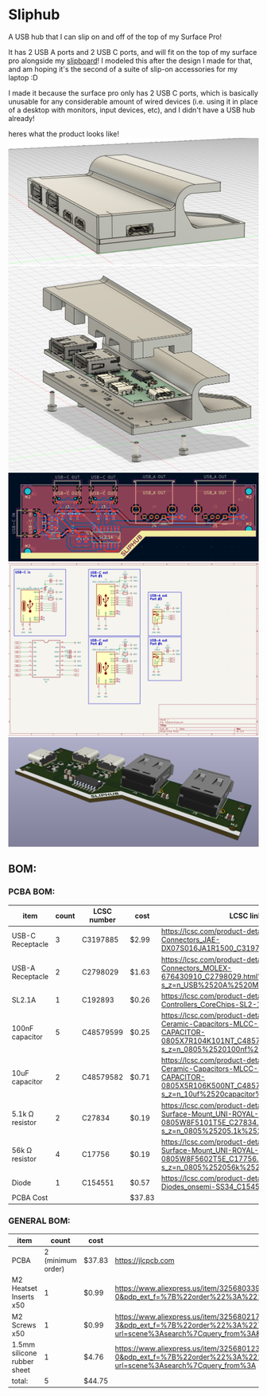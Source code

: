 # Sliphub
A USB hub that I can slip on and off of the top of my Surface Pro! 

It has 2 USB A ports and 2 USB C ports, and will fit on the top of my surface pro alongside my [slipboard](https://github.com/ila-io/slipboard/)! I modeled this after the design I made for that, and am hoping it's the second of a suite of slip-on accessories for my laptop :D


I made it because the surface pro only has 2 USB C ports, which is basically unusable for any considerable amount of wired devices (i.e. using it in place of a desktop with monitors, input devices, etc), and I didn't have a USB hub already! 

heres what the product looks like!
![sliphub assembled](journal_photos/cad_assembled.png)
![sliphub disassembled](journal_photos/cad_disassembled.png)
![slipbub pcb routed](journal_photos/pcb_finished.png)
![sliphub schematic](journal_photos/schematic.png)
![sliphub pcb 3d model](journal_photos/pcb_3d.png)

## BOM:
### PCBA BOM:
| item             | count | LCSC number | cost  | LCSC link                                                                                                                                                    |
|------------------|-------|-------------|-------|--------------------------------------------------------------------------------------------------------------------------------------------------------------|
| USB-C Receptacle |     3 | C3197885    | $2.99 | https://lcsc.com/product-detail/USB-Connectors_JAE-DX07S016JA1R1500_C3197885.html                                                                            |
| USB-A Receptacle |     2 | C2798029    | $1.63 | https://lcsc.com/product-detail/USB-Connectors_MOLEX-676430910_C2798029.html?s_z=n_USB%2520A%2520Molex%252067643                                             |
| SL2.1A           |     1 | C192893     | $0.26 | https://lcsc.com/product-detail/USB-HUB-Controllers_CoreChips-SL2-1A_C192893.html                                                                            |
| 100nF capacitor  |     5 | C48579599   | $0.25 | https://lcsc.com/product-detail/Multilayer-Ceramic-Capacitors-MLCC-SMD-SMT_AIDE-CAPACITOR-0805X7R104K101NT_C48579599.html?s_z=n_0805%2520100nf%2520capacitor |
| 10uF capacitor   |     2 | C48579582   | $0.71 | https://lcsc.com/product-detail/Multilayer-Ceramic-Capacitors-MLCC-SMD-SMT_AIDE-CAPACITOR-0805X5R106K500NT_C48579582.html?s_z=n_10uf%2520capacitor%25200805  |
| 5.1k Ω resistor  |     2 | C27834      | $0.19 | https://lcsc.com/product-detail/Chip-Resistor-Surface-Mount_UNI-ROYAL-0805W8F5101T5E_C27834.html?s_z=n_0805%25205.1k%2520ohm%2520resistor                    |
| 56k Ω resistor   |     4 | C17756      | $0.19 | https://lcsc.com/product-detail/Chip-Resistor-Surface-Mount_UNI-ROYAL-0805W8F5602T5E_C17756.html?s_z=n_0805%252056k%2520ohm%2520resistor                     |
| Diode            |     1 | C154551     | $0.57 | https://lcsc.com/product-detail/Schottky-Diodes_onsemi-SS34_C154551.html?s_z=n_SS34                                                                          |
PCBA Cost | | |$37.83

### GENERAL BOM: 
| item                        | count             | cost   | link                                                                                                                                                                                                                                                                                                                                                                                                                                                                                                                                                                                                 |
|-----------------------------|-------------------|--------|------------------------------------------------------------------------------------------------------------------------------------------------------------------------------------------------------------------------------------------------------------------------------------------------------------------------------------------------------------------------------------------------------------------------------------------------------------------------------------------------------------------------------------------------------------------------------------------------------|
| PCBA                        | 2 (minimum order) | $37.83 | https://jlcpcb.com                                                                                                                                                                                                                                                                                                                                                                                                                                                                                                                                                                                   |
| M2 Heatset Inserts x50      | 1                 |  $0.99 | https://www.aliexpress.us/item/3256803396040989.html?spm=a2g0o.productlist.main.1.5fe1tUQQtUQQ7l&algo_pvid=d7b60f0b-e780-4759-b797-b2f6e887de47&algo_exp_id=d7b60f0b-e780-4759-b797-b2f6e887de47-0&pdp_ext_f=%7B%22order%22%3A%2218161%22%2C%22eval%22%3A%221%22%7D&pdp_npi=4%40dis!USD!1.74!0.99!!!1.74!0.99!%402103010e17534347345916170e1408!12000026370649723!sea!US!6404024211!ABX&curPageLogUid=zXRdRmildqGP&utparam-url=scene%3Asearch%7Cquery_from%3A                                                                                                                                        |
| M2 Screws x50               | 1                 |  $0.99 | https://www.aliexpress.us/item/3256802178253461.html?spm=a2g0o.productlist.main.4.94783ca75RQUAA&aem_p4p_detail=202507261801262939809493575570002980427&algo_pvid=d776e6f8-0569-4ccb-b633-1f90a9f39bb8&algo_exp_id=d776e6f8-0569-4ccb-b633-1f90a9f39bb8-3&pdp_ext_f=%7B%22order%22%3A%22723%22%2C%22eval%22%3A%221%22%7D&pdp_npi=4%40dis%21USD%211.55%210.99%21%21%211.55%210.99%21%402103241117535780862826083e5eee%2112000020355723604%21sea%21US%216404024211%21ABX&curPageLogUid=juaZaL7nG3yR&utparam-url=scene%3Asearch%7Cquery_from%3A&search_p4p_id=202507261801262939809493575570002980427_1 |
| 1.5mm silicone rubber sheet | 1                 | $4.76  | https://www.aliexpress.us/item/3256801236853786.html?spm=a2g0o.productlist.main.1.2d39VEjxVEjx6E&algo_pvid=fcf873a6-e901-4e9f-94e9-011e1f1275f9&algo_exp_id=fcf873a6-e901-4e9f-94e9-011e1f1275f9-0&pdp_ext_f=%7B%22order%22%3A%2212%22%2C%22eval%22%3A%221%22%7D&pdp_npi=4%40dis%21USD%219.53%214.76%21%21%219.53%214.76%21%402101eab017535801062311728e74e6%2112000016056354201%21sea%21US%216404024211%21ABX&curPageLogUid=UNVC3Bw02WfL&utparam-url=scene%3Asearch%7Cquery_from%3A                                                                                                                 |
| total:                      | 5                 | $44.75 |                                                                                                                                                                                                                                                                                                                                                                                                                                                                                                                                                                                                      |

